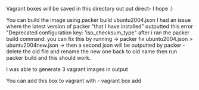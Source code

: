 Vagrant boxes will be saved in this directory out put direct- I hope :)

You can build the image using packer build ubuntu2004.json 
I had an issue where the latest version of packer "that I have installed" outputted this error "Deprecated configuration key: 'iso_checksum_type" after i ran the packer build command: you can fix this by running -> packer fix ubuntu2004.json > ubuntu2004new.json -> then a second json will be outputted by packer - delete the old file and rename the new one back to old name then run packer build and this should work.

I was able to generate 3 vagrant images in output

You can add this box to vagrant with - vagrant box add 
